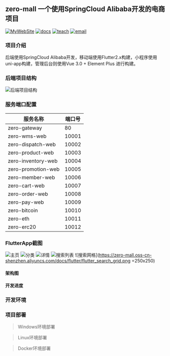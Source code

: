 ## zero-mall 一个使用SpringCloud Alibaba开发的电商项目
[![MyWebSite](https://img.shields.io/badge/我的站点-whoiszxl-blue.svg)](http://whoiszxl.com)
[![docs](https://img.shields.io/badge/docs-reference-green.svg)](http://zero-mall.whoiszxl.com)
[![teach](https://img.shields.io/badge/演示-mall-orange.svg)](https://zero-mall.whoiszxl.com)
[![email](https://img.shields.io/badge/email-whoiszxl@gmail.com-red.svg)](whoiszxl@gmail.com)


### 项目介绍
后端使用SpringCloud Alibaba开发，移动端使用Flutter2.x构建，小程序使用uni-app构建，管理后台则使用Vue 3.0 + Element Plus 进行构建。

### 后端项目结构
![后端项目结构](https://zero-mall.oss-cn-shenzhen.aliyuncs.com/docs/zero-mall-project.png)

### 服务端口配置

|  服务名称             | 端口号   |
|  ----                 | ----    |
| zero-gateway          | 80      |
| zero-wms-web          | 10001   |
| zero-dispatch-web     | 10002   |
| zero-product-web      | 10003   |
| zero-inventory-web    | 10004   |
| zero-promotion-web    | 10005   |
| zero-member-web       | 10006   |
| zero-cart-web         | 10007   |
| zero-order-web        | 10008   |
| zero-pay-web          | 10009   |
| zero-bitcoin          | 10010   |
| zero-eth              | 10011   |
| zero-erc20            | 10012   |


### FlutterApp截图

![主页](https://zero-mall.oss-cn-shenzhen.aliyuncs.com/docs/flutter/flutter_index.png)
![分类](https://zero-mall.oss-cn-shenzhen.aliyuncs.com/docs/flutter/flutter_category.png)
![详情](https://zero-mall.oss-cn-shenzhen.aliyuncs.com/docs/flutter/flutter_detail.png)
![搜索列表](https://zero-mall.oss-cn-shenzhen.aliyuncs.com/docs/flutter/flutter_search.png)
![搜索网格](https://zero-mall.oss-cn-shenzhen.aliyuncs.com/docs/flutter/flutter_search_grid.png =250x250)

#### 架构图


#### 开发进度


### 开发环境


### 项目部署

> Windows环境部署


> Linux环境部署


> Docker环境部署